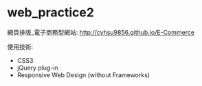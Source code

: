 # web_practice2

網頁排版_電子商務型網站: 
http://cyhsu9856.github.io/E-Commerce

使用技術:
  - CSS3
  - jQuery plug-in
  - Responsive Web Design (without Frameworks)
